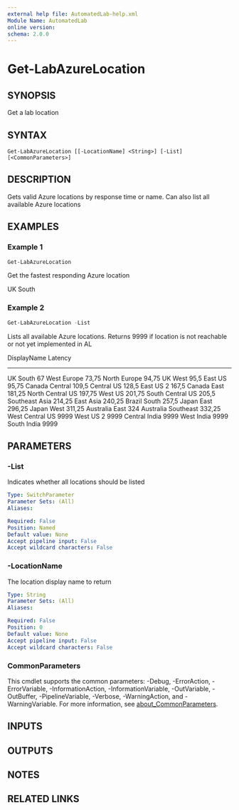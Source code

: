 ```yaml
---
external help file: AutomatedLab-help.xml
Module Name: AutomatedLab
online version:
schema: 2.0.0
---
```


# Get-LabAzureLocation

## SYNOPSIS
Get a lab location

## SYNTAX

```
Get-LabAzureLocation [[-LocationName] <String>] [-List] [<CommonParameters>]
```

## DESCRIPTION
Gets valid Azure locations by response time or name.
Can also list all available Azure locations

## EXAMPLES

### Example 1

```powershell
Get-LabAzureLocation
```

Get the fastest responding Azure location

UK South

### Example 2

```powershell
Get-LabAzureLocation -List
```

Lists all available Azure locations.
Returns 9999 if location is not reachable or not yet implemented in AL

DisplayName         Latency
-----------         -------
UK South                 67
West Europe           73,75
North Europe          94,75
UK West                95,5
East US               95,75
Canada Central        109,5
Central US            128,5
East US 2             167,5
Canada East          181,25
North Central US     197,75
West US              201,75
South Central US      205,5
Southeast Asia       214,25
East Asia            240,25
Brazil South          257,5
Japan East           296,25
Japan West           311,25
Australia East          324
Australia Southeast  332,25
West Central US        9999
West US 2              9999
Central India          9999
West India             9999
South India            9999

## PARAMETERS

### -List
Indicates whether all locations should be listed

```yaml
Type: SwitchParameter
Parameter Sets: (All)
Aliases:

Required: False
Position: Named
Default value: None
Accept pipeline input: False
Accept wildcard characters: False
```

### -LocationName
The location display name to return

```yaml
Type: String
Parameter Sets: (All)
Aliases:

Required: False
Position: 0
Default value: None
Accept pipeline input: False
Accept wildcard characters: False
```

### CommonParameters
This cmdlet supports the common parameters: -Debug, -ErrorAction, -ErrorVariable, -InformationAction, -InformationVariable, -OutVariable, -OutBuffer, -PipelineVariable, -Verbose, -WarningAction, and -WarningVariable. For more information, see [about_CommonParameters](http://go.microsoft.com/fwlink/?LinkID=113216).

## INPUTS

## OUTPUTS

## NOTES

## RELATED LINKS
